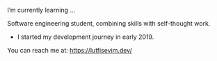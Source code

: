 I’m currently learning ...


Software engineering student, combining skills with self-thought work.

- I started my development journey in early 2019.

You can reach me at: https://lutfisevim.dev/
